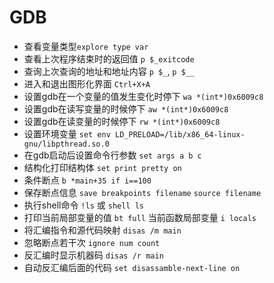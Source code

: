 # GDB

* 查看变量类型`explore type var`
* 查看上次程序结束时的返回值 `p $_exitcode`
* 查询上次查询的地址和地址内容 `p $_`, `p $__`
* 进入和退出图形化界面 `Ctrl+X+A`
* 设置gdb在一个变量的值发生变化时停下 `wa *(int*)0x6009c8`
* 设置gdb在读写变量的时候停下 `aw *(int*)0x6009c8`
* 设置gdb在读变量的时候停下 `rw *(int*)0x6009c8`
* 设置环境变量 `set env LD_PRELOAD=/lib/x86_64-linux-gnu/libpthread.so.0`
* 在gdb启动后设置命令行参数 `set args a b c`
* 结构化打印结构体 `set print pretty on`
* 条件断点 `b *main+35 if i==100`
* 保存断点信息 `save breakpoints filename` `source filename`
* 执行shell命令 `!ls` 或 `shell ls`
* 打印当前局部变量的值 `bt full` 当前函数局部变量 `i locals`
* 将汇编指令和源代码映射 `disas /m main`
* 忽略断点若干次 `ignore num count`
* 反汇编时显示机器码 `disas /r main`
* 自动反汇编后面的代码 `set disassamble-next-line on`